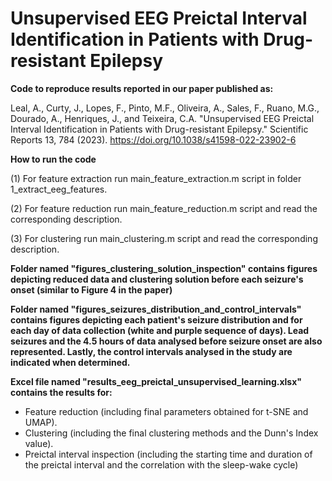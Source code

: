 # Unsupervised EEG Preictal Interval Identification in Patients with Drug-resistant Epilepsy


__Code to reproduce results reported in our paper published as:__

Leal, A., Curty, J., Lopes, F., Pinto, M.F., Oliveira, A., Sales, F., Ruano, M.G., Dourado, A., Henriques, J., and Teixeira, C.A. "Unsupervised EEG Preictal Interval Identification in Patients with Drug-resistant Epilepsy." Scientific Reports 13, 784 (2023). https://doi.org/10.1038/s41598-022-23902-6


__How to run the code__

(1) For feature extraction run main_feature_extraction.m script in folder 1_extract_eeg_features.

(2) For feature reduction run main_feature_reduction.m script and read the corresponding description.

(3) For clustering run main_clustering.m script and read the corresponding description.


__Folder named "figures_clustering_solution_inspection" contains figures depicting reduced data and clustering solution before each seizure's onset (similar to Figure 4 in the paper)__

__Folder named "figures_seizures_distribution_and_control_intervals" contains figures depicting each patient's seizure distribution and for each day of data collection (white and purple sequence of days). Lead seizures and the 4.5 hours of data analysed before seizure onset are also represented. Lastly, the control intervals analysed in the study are indicated when determined.__

__Excel file named "results_eeg_preictal_unsupervised_learning.xlsx" contains the results for:__ 

- Feature reduction (including final parameters obtained for t-SNE and UMAP).
- Clustering (including the final clustering methods and the Dunn's Index value). 
- Preictal interval inspection (including the starting time and duration of the preictal interval and the correlation with the sleep-wake cycle)
